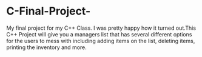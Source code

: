 # C-Final-Project-
My final project for my C++ Class. I was pretty happy how it turned out.This C++ Project will give you a managers list that has several
different options for the users to mess with including adding items on the list, deleting items, printing the inventory and more.
